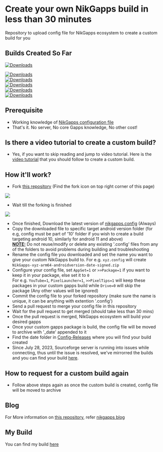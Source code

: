 # Create your own NikGapps build in less than 30 minutes
Repository to upload config file for NikGapps ecosystem to create a custom build for you  


## Builds Created So Far

[![Downloads](https://img.shields.io/badge/dynamic/json?color=blueviolet&label=Total%20Created%20&query=total&url=https%3A%2F%2Fraw.githubusercontent.com%2Fnikgapps%2Ftracker%2Fmain%2Fcount.json&cacheSeconds=900)](https://raw.githubusercontent.com/nikgapps/tracker/main/count.json)  
  

[![Downloads](https://img.shields.io/badge/dynamic/json?color=blue&label=Android%2013.0%20&query=T&url=https%3A%2F%2Fraw.githubusercontent.com%2Fnikgapps%2Ftracker%2Fmain%2Fcount.json&cacheSeconds=900)](https://raw.githubusercontent.com/nikgapps/tracker/main/count.json)  
[![Downloads](https://img.shields.io/badge/dynamic/json?color=brown&label=Android%2012.1%20&query=SL&url=https%3A%2F%2Fraw.githubusercontent.com%2Fnikgapps%2Ftracker%2Fmain%2Fcount.json&cacheSeconds=900)](https://raw.githubusercontent.com/nikgapps/tracker/main/count.json)  
[![Downloads](https://img.shields.io/badge/dynamic/json?color=yellowgreen&label=Android%2012.0%20&query=S&url=https%3A%2F%2Fraw.githubusercontent.com%2Fnikgapps%2Ftracker%2Fmain%2Fcount.json&cacheSeconds=900)](https://raw.githubusercontent.com/nikgapps/tracker/main/count.json)  
[![Downloads](https://img.shields.io/badge/dynamic/json?color=red&label=Android%2011.0%20&query=R&url=https%3A%2F%2Fraw.githubusercontent.com%2Fnikgapps%2Ftracker%2Fmain%2Fcount.json&cacheSeconds=900)](https://raw.githubusercontent.com/nikgapps/tracker/main/count.json)  
[![Downloads](https://img.shields.io/badge/dynamic/json?color=blue&label=Android%2010.0%20&query=Q&url=https%3A%2F%2Fraw.githubusercontent.com%2Fnikgapps%2Ftracker%2Fmain%2Fcount.json&cacheSeconds=900)](https://raw.githubusercontent.com/nikgapps/tracker/main/count.json)

## Prerequisite
- Working knowledge of [NikGapps configuration file](https://nikgapps.com/misc/2022/02/22/NikGapps-Config.html)
- That's it. No server, No core Gapps knowledge, No other cost!

## Is there a video tutorial to create a custom build?
- Yes, if you want to skip reading and jump to video tutorial. Here is the [video tutorial](https://youtu.be/jZWR9Wz7hMk) that you should follow to create a custom build.

## How it'll work?
- Fork [this repository](https://github.com/nikgapps/config) (Find the fork icon on top right corner of this page)

![](https://raw.githubusercontent.com/nikgapps/nikgapps.github.io/master/images/ForkRepo.png)

- Wait till the forking is finished

![](https://raw.githubusercontent.com/nikgapps/nikgapps.github.io/master/images/ForkingRepo.png)

- Once finished, Download the latest version of [nikgapps.config](https://sourceforge.net/projects/nikgapps/files/Releases/Config/) (Always)
- Copy the downloaded file to specific target android version folder (for e.g, config must be part of '10' folder if you wish to create a build targeting android 10, similarly for android 11 and above)  
**<ins>NOTE:</ins>** Do not reuse/modify or delete any existing '.config' files from any of the folders to avoid problems during building and troubleshooting 
- Rename the config file you downloaded and set the name you want to give your custom NikGapps build to. For e.g. `xyz.config` will create `NikGapps-xyz-arm64-androidversion-date-signed.zip` 
- Configure your config file, set `AppSet=1` or `>>Package=1` if you want to keep it in your package, else set it to `0`  
For e.g. `YouTube=1`, `PixelLauncher=1`, `>>PixelTips=1` will keep these packages in your custom gapps build while `Drive=0` will skip the package (Any other values will be ignored)  
- Commit the config file to your forked repository (make sure the name is unique, it can be anything with extention '.config')
- Send a pull request to merge your config file in this repository
- Wait for the pull request to get merged (should take less than 30 mins)
- Once the pull request is merged, NikGapps ecosystem will build your desired gapps
- Once your custom gapps package is build, the config file will be moved to archive with '_date' appended to it
- Find the date folder in [Config-Releases](https://sourceforge.net/projects/nikgapps/files/Config-Releases/) where you will find your build created
- Since July 28, 2023, Sourceforge server is running into issues while connecting, thus until the issue is resolved, we've mirrorred the builds and you can find your build [here](https://t.me/NikGappsGroup/185401).

## How to request for a custom build again
- Follow above steps again as once the custom build is created, config file will be moved to archive

## Blog

For More information on [this repository](https://github.com/nikgapps/config), refer [nikgapps blog](https://nikgapps.com/misc/2021/04/10/Build-Own-NikGapps-Build.html)

## My Build

You can find my build [here](https://sourceforge.net/projects/nikgapps/files/Config-Releases/NikGapps-R/13-Jul-2021/NikGapps-Chaithu-Gapps-arm64-11-20210713.zip/download)

